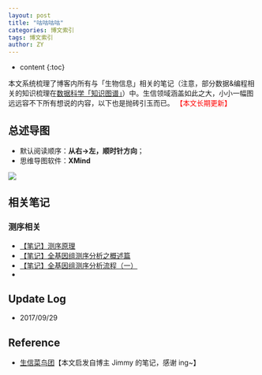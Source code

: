 ```yaml
---
layout: post
title: "咕咕咕咕"
categories: 博文索引
tags: 博文索引
author: ZY
---
```


* content
{:toc}

本文系统梳理了博客内所有与「生物信息」相关的笔记（注意，部分数据&编程相关的知识梳理在[数据科学「知识图谱」](https://woaielf.github.io/2016/09/11/data-science/)）中。生信领域涵盖如此之大，小小一幅图远远容不下所有想说的内容，以下也是抛砖引玉而已。
<font color="red">【本文长期更新】</font>






## 总述导图

* 默认阅读顺序：**从右→左，顺时针方向**；
* 思维导图软件：**XMind**

![](https://raw.githubusercontent.com/woaielf/woaielf.github.io/master/_posts/Pic/1708/170821-1.png)

## 相关笔记
### 测序相关
* [【笔记】测序原理](https://woaielf.github.io/2017/08/23/ngs-principle/)
* [【笔记】全基因组测序分析之概述篇](https://woaielf.github.io/2017/08/27/ngs-analysis-1/)
* [【笔记】全基因组测序分析流程（一）](https://woaielf.github.io/2017/09/10/ngs-pipline-1/)
* []()


## Update Log
- 2017/09/29

## Reference
- [生信菜鸟团](http://www.bio-info-trainee.com/)【本文启发自博主 Jimmy 的笔记，感谢 ing~】

